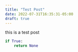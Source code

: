 ```yaml
---
title: "Test Post"
date: 2022-07-31T16:35:31-05:00
draft: true
---
```


this is a test post

```python
if True:
    return None
```